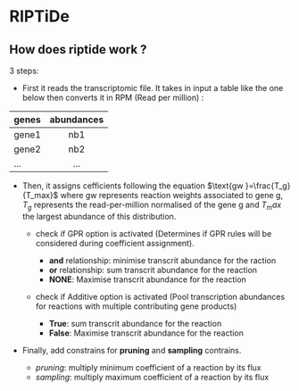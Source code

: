 # RIPTiDe

## How does riptide work ?

3 steps:

- First it reads the transcriptomic file. It takes in input a table like the one below then converts it in RPM (Read per million) :

| genes      | abundances |
| :---        |    :----:   |
|gene1     | nb1       | 
| gene2   | nb2        |
| ...   | ...        |


- Then, it assigns cefficients following the equation $\text{gw }=\frac{T_g}{T_max}$ where $\text{gw}$ represents reaction weights associated to gene g, ${T_g}$ represents the read-per-million normalised of the gene g and ${T_max}$ the  largest abundance of this distribution.

    -  check if GPR option is activated (Determines if GPR rules will be considered during coefficient assignment). 
        
        - **and** relationship: minimise transcrit abundance for the raction
        - **or** relationship: sum transcrit abundance for the reaction
        - **NONE**: Maximise transcrit abundance for the reaction

    - check if Additive option is activated (Pool transcription abundances for reactions with multiple contributing gene products)

        - **True**: sum transcrit abundance for the reaction
        - **False**: Maximise transcrit abundance for the reaction

- Finally, add constrains for **pruning** and **sampling** contrains.

    - *pruning*: multiply minimum coefficient of a reaction by its flux
    - *sampling*: multiply maximum coefficient of a reaction by its flux






